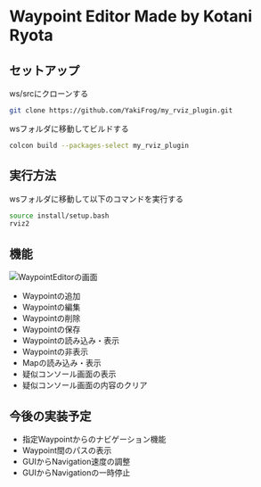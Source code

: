 # Waypoint Editor Made by Kotani Ryota

## セットアップ

ws/srcにクローンする
<!-- setup commands -->
```bash
git clone https://github.com/YakiFrog/my_rviz_plugin.git
```

wsフォルダに移動してビルドする
<!-- build commands -->
```bash
colcon build --packages-select my_rviz_plugin
```

## 実行方法

wsフォルダに移動して以下のコマンドを実行する
<!-- run commands -->
```bash
source install/setup.bash
rviz2
```

## 機能

<!-- 画像表示 -->
![WaypointEditorの画面](https://github.com/user-attachments/assets/382085f3-8cf0-47bb-bdca-6043b608c3c9)

- Waypointの追加
- Waypointの編集
- Waypointの削除
- Waypointの保存
- Waypointの読み込み・表示
- Waypointの非表示
- Mapの読み込み・表示
- 疑似コンソール画面の表示
- 疑似コンソール画面の内容のクリア

## 今後の実装予定

- 指定Waypointからのナビゲーション機能
- Waypoint間のパスの表示
- GUIからNavigation速度の調整
- GUIからNavigationの一時停止
